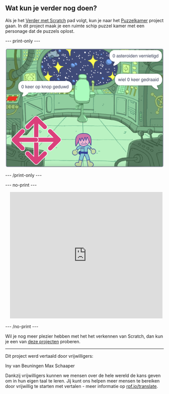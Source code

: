 ## Wat kun je verder nog doen?

Als je het [Verder met Scratch](https://projects.raspberrypi.org/nl-NL/pathways/further-scratch) pad volgt, kun je naar het [Puzzelkamer](https://projects.raspberrypi.org/nl-NL/projects/puzzle-room) project gaan. In dit project maak je een ruimte schip puzzel kamer met een personage dat de puzzels oplost.

--- print-only ---

![Puzzelkamer](images/puzzle_room.png)

--- /print-only ---

--- no-print ---

<div class="scratch-preview" style="margin-left: 15px;">
  <iframe allowtransparency="true" width="485" height="402" src="https://scratch.mit.edu/projects/embed/536877672/?autostart=false" frameborder="0"></iframe>
</div>

--- /no-print ---

Wil je nog meer plezier hebben met het het verkennen van Scratch, dan kun je een van [deze projecten](https://projects.raspberrypi.org/nl-NL/projects?software%5B%5D=scratch&curriculum%5B%5D=%201) proberen.

***
Dit project werd vertaald door vrijwilligers:

Iny van Beuningen
Max Schaaper

Dankzij vrijwilligers kunnen we mensen over de hele wereld de kans geven om in hun eigen taal te leren. Jij kunt ons helpen meer mensen te bereiken door vrijwillig te starten met vertalen - meer informatie op [rpf.io/translate](https://rpf.io/translate).
